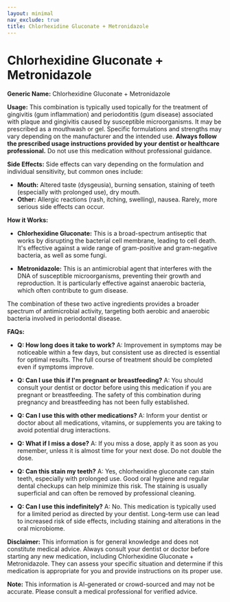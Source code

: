 ```yaml
---
layout: minimal
nav_exclude: true
title: Chlorhexidine Gluconate + Metronidazole
---
```


# Chlorhexidine Gluconate + Metronidazole

**Generic Name:** Chlorhexidine Gluconate + Metronidazole

**Usage:** This combination is typically used topically for the treatment of gingivitis (gum inflammation) and periodontitis (gum disease) associated with plaque and gingivitis caused by susceptible microorganisms. It may be prescribed as a mouthwash or gel.  Specific formulations and strengths may vary depending on the manufacturer and the intended use.  **Always follow the prescribed usage instructions provided by your dentist or healthcare professional.** Do not use this medication without professional guidance.

**Side Effects:**  Side effects can vary depending on the formulation and individual sensitivity, but common ones include:

* **Mouth:** Altered taste (dysgeusia), burning sensation, staining of teeth (especially with prolonged use), dry mouth.
* **Other:**  Allergic reactions (rash, itching, swelling), nausea.  Rarely, more serious side effects can occur.


**How it Works:**

* **Chlorhexidine Gluconate:** This is a broad-spectrum antiseptic that works by disrupting the bacterial cell membrane, leading to cell death. It's effective against a wide range of gram-positive and gram-negative bacteria, as well as some fungi.

* **Metronidazole:** This is an antimicrobial agent that interferes with the DNA of susceptible microorganisms, preventing their growth and reproduction. It is particularly effective against anaerobic bacteria, which often contribute to gum disease.

The combination of these two active ingredients provides a broader spectrum of antimicrobial activity, targeting both aerobic and anaerobic bacteria involved in periodontal disease.

**FAQs:**

* **Q: How long does it take to work?** A: Improvement in symptoms may be noticeable within a few days, but consistent use as directed is essential for optimal results.  The full course of treatment should be completed even if symptoms improve.

* **Q: Can I use this if I'm pregnant or breastfeeding?** A:  You should consult your dentist or doctor before using this medication if you are pregnant or breastfeeding. The safety of this combination during pregnancy and breastfeeding has not been fully established.

* **Q: Can I use this with other medications?** A:  Inform your dentist or doctor about all medications, vitamins, or supplements you are taking to avoid potential drug interactions.

* **Q: What if I miss a dose?** A:  If you miss a dose, apply it as soon as you remember, unless it is almost time for your next dose. Do not double the dose.

* **Q: Can this stain my teeth?** A: Yes, chlorhexidine gluconate can stain teeth, especially with prolonged use.  Good oral hygiene and regular dental checkups can help minimize this risk.  The staining is usually superficial and can often be removed by professional cleaning.

* **Q:  Can I use this indefinitely?** A: No.  This medication is typically used for a limited period as directed by your dentist.  Long-term use can lead to increased risk of side effects, including staining and alterations in the oral microbiome.


**Disclaimer:** This information is for general knowledge and does not constitute medical advice. Always consult your dentist or doctor before starting any new medication, including Chlorhexidine Gluconate + Metronidazole. They can assess your specific situation and determine if this medication is appropriate for you and provide instructions on its proper use.


**Note:** This information is AI-generated or crowd-sourced and may not be accurate. Please consult a medical professional for verified advice.